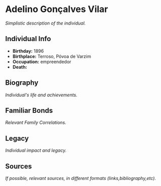 # Adelino Gonçalves Vilar

_Simplistic description of the individual._

## Individual Info

- **Birthday:** 1896
- **Birthplace:** Terroso, Póvoa de Varzim
- **Occupation:** empreendedor
- **Death:** 

## Biography

_Individual's life and achievements._


## Familiar Bonds

_Relevant Family Correlations._

## Legacy

_Individual impact and legacy._

## Sources

_If possible, relevant sources, in different formats (links,bibliography,etc)._

